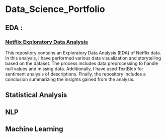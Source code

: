 # Data_Science_Portfolio
## EDA :
  ### [Netflix Exploratory Data Analysis](Data_Science_Portfolio/Exploratory_data_analysis/)

   This repository contains an Exploratory Data Analysis (EDA) of Netflix data. In this analysis, I have performed various data visualization and storytelling based 
  on the dataset. The process includes data preprocessing to handle null values and missing data. Additionally, I have used TextBlob for sentiment analysis of 
  descriptions. Finally, the repository includes a conclusion summarizing the insights gained from the analysis.

## Statistical Analysis
## NLP
## Machine Learning
  


